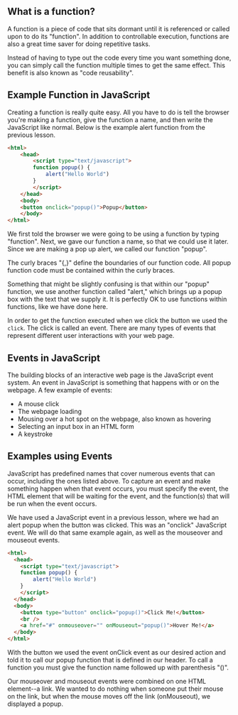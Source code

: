 ## What is a function?

A function is a piece of code that sits dormant until it is referenced or called upon to do its "function".
In addition to controllable execution, functions are also a great time saver for doing repetitive tasks.

Instead of having to type out the code every time you want something done, you can simply call the function multiple times to get 
the same effect. This benefit is also known as "code reusability".

## Example Function in JavaScript
Creating a function is really quite easy. All you have to do is tell the browser you're making a function, give the function a name, 
and then write the JavaScript like normal. Below is the example alert function from the previous lesson.

``` html
<html>
    <head>
        <script type="text/javascript">
        function popup() {
            alert("Hello World")
        }
        </script>
    </head>
    <body>
    <button onclick="popup()">Popup</button>
    </body>
</html>
```

We first told the browser we were going to be using a function by typing "function". Next, we gave our function a name, 
so that we could use it later. Since we are making a pop up alert, we called our function "popup".

The curly braces "{,}" define the boundaries of our function code. All popup function code must be contained within the curly braces.

Something that might be slightly confusing is that within our "popup" function, we use another function called "alert," 
which brings up a popup box with the text that we supply it. It is perfectly OK to use functions within functions, like we have done here.

In order to get the function executed when we click the button we used the `click`. The click is called an event. There are many types of events that represent different user interactions with your web page.

## Events in JavaScript
The building blocks of an interactive web page is the JavaScript event system. An event in JavaScript is something that happens with or on the webpage. A few example of events:

* A mouse click
* The webpage loading
* Mousing over a hot spot on the webpage, also known as hovering
* Selecting an input box in an HTML form
* A keystroke

## Examples using Events

JavaScript has predefined names that cover numerous events that can occur, including the ones listed above. To capture an event and make something happen when that event occurs, you must specify the event, the HTML element that will be waiting for the event, and the function(s) that will be run when the event occurs.

We have used a JavaScript event in a previous lesson, where we had an alert popup when the button was clicked. This was an "onclick" JavaScript event. We will do that same example again, as well as the mouseover and mouseout events.

``` html
<html>
  <head>
    <script type="text/javascript">
    function popup() {
	    alert("Hello World")
    }
    </script>
  </head>
  <body>
    <button type="button" onclick="popup()">Click Me!</button>
    <br />
    <a href="#" onmouseover="" onMouseout="popup()">Hover Me!</a>
  </body>
</html>
```

With the button we used the event onClick event as our desired action and told it to call our popup function that is defined in our header. To call a function you must give the function name followed up with parenthesis "()".

Our mouseover and mouseout events were combined on one HTML element--a link. We wanted to do nothing when someone put their mouse on the link, but when the mouse moves off the link (onMouseout), we displayed a popup.
